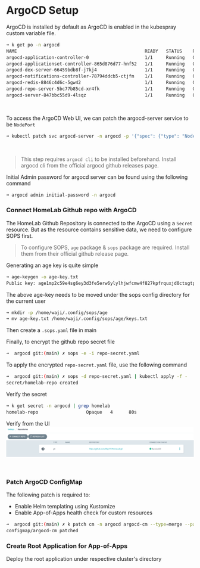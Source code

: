 # ArgoCD Setup
ArgoCD is installed by default as ArgoCD is enabled in the kubespray custom variable file.

```bash
➜ k get po -n argocd
NAME                                                READY   STATUS    RESTARTS   AGE
argocd-application-controller-0                     1/1     Running   0          32m
argocd-applicationset-controller-865d876d77-hnf52   1/1     Running   0          33h
argocd-dex-server-66459bdb8f-j7kj4                  1/1     Running   0          33h
argocd-notifications-controller-78794ddcb5-ctjfm    1/1     Running   0          33h
argocd-redis-8846c4d6c-5gw42                        1/1     Running   0          33h
argocd-repo-server-5bc77b85cd-xr4fk                 1/1     Running   0          33h
argocd-server-847bbc55d9-4lsqz                      1/1     Running   0          33h
```

<br>

To access the ArgoCD Web UI, we can patch the argocd-server service to be `NodePort`
```bash
➜ kubectl patch svc argocd-server -n argocd -p '{"spec": {"type": "NodePort"}}'
```

<br>

> This step requires `argocd cli` to be installed beforehand. Install argocd cli from the official argocd github releases page.

Initial Admin password for argocd server can be found using the following command
```bash
➜ argocd admin initial-password -n argocd
```

### Connect HomeLab Github repo with ArgoCD
The HomeLab Github Repository is connected to the ArgoCD using a `Secret` resource. But as the resource contains sensitive data, we need to configure SOPS first. 

> To configure SOPS, `age` package & `sops` package are required. Install them from their official github release page.

Generating an age key is quite simple
```bash
➜ age-keygen -o age-key.txt
Public key: age1mp2c59e4sg6ey3d3fe5erw6ylylhjwfcmw4f827kpfrquxjd0ctsgtpzag
```
The above age-key needs to be moved under the sops config directory for the current user
```bash
➜ mkdir -p /home/waji/.config/sops/age
➜ mv age-key.txt /home/waji/.config/sops/age/keys.txt
```

Then create a `.sops.yaml` file in main

Finally, to encrypt the github repo secret file
```bash
➜  argocd git:(main) ✗ sops -e -i repo-secret.yaml
```

To apply the encrypted `repo-secret.yaml` file, use the following command
```bash
➜  argocd git:(main) ✗ sops -d repo-secret.yaml | kubectl apply -f -
secret/homelab-repo created
```

Verify the secret
```bash
➜ k get secret -n argocd | grep homelab
homelab-repo                  Opaque   4      80s
```

Verify from the UI
![Repo Settings](assets/img/repo.png)

<br>

### Patch ArgoCD ConfigMap
The following patch is required to:
- Enable Helm templating using Kustomize
- Enable App-of-Apps health check for custom resources

```bash
➜  argocd git:(main) ✗ k patch cm -n argocd argocd-cm --type=merge --patch-file argocd-cm-patch.yaml
configmap/argocd-cm patched
```


### Create Root Application for App-of-Apps
Deploy the root application under respective cluster's directory
```bash

```
